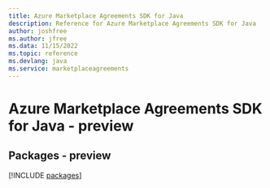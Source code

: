 ```yaml
---
title: Azure Marketplace Agreements SDK for Java
description: Reference for Azure Marketplace Agreements SDK for Java
author: joshfree
ms.author: jfree
ms.data: 11/15/2022
ms.topic: reference
ms.devlang: java
ms.service: marketplaceagreements
---
```

# Azure Marketplace Agreements SDK for Java - preview
## Packages - preview
[!INCLUDE [packages](marketplace-agreements-index.md)]